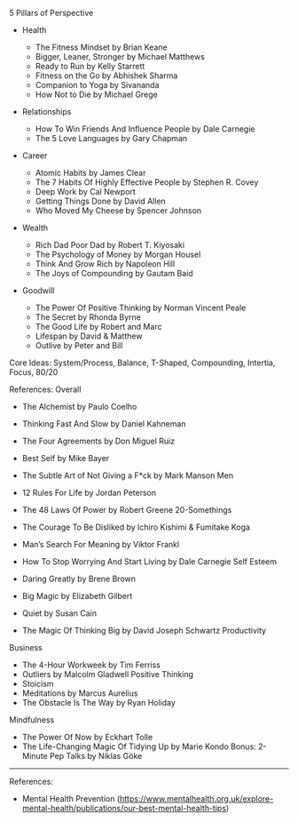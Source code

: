 
5 Pillars of Perspective

- Health
  - The Fitness Mindset by Brian Keane
  - Bigger, Leaner, Stronger by Michael Matthews
  - Ready to Run by Kelly Starrett
  - Fitness on the Go by Abhishek Sharma
  - Companion to Yoga by Sivananda
  - How Not to Die by Michael Grege
    
- Relationships
  - How To Win Friends And Influence People by Dale Carnegie
  - The 5 Love Languages by Gary Chapman

- Career
  - Atomic Habits by James Clear
  - The 7 Habits Of Highly Effective People by Stephen R. Covey
  - Deep Work by Cal Newport
  - Getting Things Done by David Allen
  - Who Moved My Cheese by Spencer Johnson
    
- Wealth
  - Rich Dad Poor Dad by Robert T. Kiyosaki
  - The Psychology of Money by Morgan Housel
  - Think And Grow Rich by Napoleon Hill
  - The Joys of Compounding by Gautam Baid

    
- Goodwill
  - The Power Of Positive Thinking by Norman Vincent Peale
  - The Secret by Rhonda Byrne
  - The Good Life by Robert and Marc
  - Lifespan by David & Matthew
  - Outlive by Peter and Bill
    
Core Ideas: System/Process, Balance, T-Shaped, Compounding, Intertia, Focus, 80/20

References:
Overall
- The Alchemist by Paulo Coelho

- Thinking Fast And Slow by Daniel Kahneman
- The Four Agreements by Don Miguel Ruiz
- Best Self by Mike Bayer
- The Subtle Art of Not Giving a F*ck by Mark Manson
Men
- 12 Rules For Life by Jordan Peterson
- The 48 Laws Of Power by Robert Greene
20-Somethings
- The Courage To Be Disliked by Ichiro Kishimi & Fumitake Koga
- Man’s Search For Meaning by Viktor Frankl
- How To Stop Worrying And Start Living by Dale Carnegie
Self Esteem
- Daring Greatly by Brene Brown
- Big Magic by Elizabeth Gilbert
- Quiet by Susan Cain
- The Magic Of Thinking Big by David Joseph Schwartz
Productivity

Business
- The 4-Hour Workweek by Tim Ferriss
- Outliers by Malcolm Gladwell
Positive Thinking
- Stoicism
- Meditations by Marcus Aurelius
- The Obstacle Is The Way by Ryan Holiday



Mindfulness
- The Power Of Now by Eckhart Tolle
- The Life-Changing Magic Of Tidying Up by Marie Kondo
Bonus: 2-Minute Pep Talks by Niklas Göke
------------------------------------------------------------

References:
 - Mental Health Prevention (https://www.mentalhealth.org.uk/explore-mental-health/publications/our-best-mental-health-tips)
